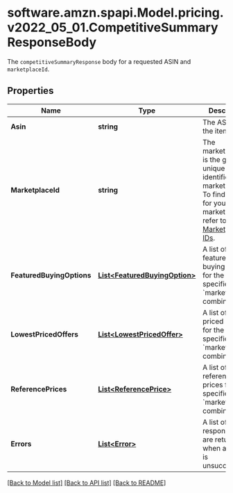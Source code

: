 # software.amzn.spapi.Model.pricing.v2022_05_01.CompetitiveSummaryResponseBody
The `competitiveSummaryResponse` body for a requested ASIN and `marketplaceId`.

## Properties

Name | Type | Description | Notes
------------ | ------------- | ------------- | -------------
**Asin** | **string** | The ASIN of the item. | 
**MarketplaceId** | **string** | The marketplace ID is the globally unique identifier of a marketplace. To find the ID for your marketplace, refer to [Marketplace IDs](https://developer-docs.amazon.com/sp-api/docs/marketplace-ids). | 
**FeaturedBuyingOptions** | [**List&lt;FeaturedBuyingOption&gt;**](FeaturedBuyingOption.md) | A list of featured buying options for the specified ASIN &#x60;marketplaceId&#x60; combination. | [optional] 
**LowestPricedOffers** | [**List&lt;LowestPricedOffer&gt;**](LowestPricedOffer.md) | A list of lowest priced offers for the specified ASIN &#x60;marketplaceId&#x60; combination. | [optional] 
**ReferencePrices** | [**List&lt;ReferencePrice&gt;**](ReferencePrice.md) | A list of reference prices for the specified ASIN &#x60;marketplaceId&#x60; combination. | [optional] 
**Errors** | [**List&lt;Error&gt;**](Error.md) | A list of error responses that are returned when a request is unsuccessful. | [optional] 

[[Back to Model list]](../README.md#documentation-for-models) [[Back to API list]](../README.md#documentation-for-api-endpoints) [[Back to README]](../README.md)

